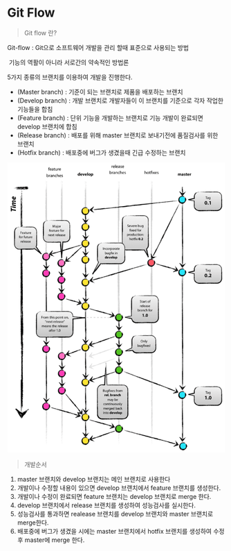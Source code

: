 # Git Flow

> Git flow 란?

Git-flow : Git으로 소프트웨어 개발을 관리 할때 표준으로 사용되는 방법

​                 기능의 역활이 아니라 서로간의 약속적인 방법론

5가지 종류의 브랜치를 이용하여 개발을 진행한다.

- (Master branch) : 기준이 되는 브랜치로 제품을 배포하는 브랜치
- (Develop branch) : 개발 브랜치로 개발자들이 이 브랜치를 기준으로 각자 작업한 기능들을 합침
- (Feature branch) : 단위 기능을 개발하는 브랜치로 기능 개발이 완료되면 develop 브랜치에 합침
- (Release branch) : 배포를 위해 master 브랜치로 보내기전에 품질검사를 위한 브랜치
- (Hotfix branch) : 배포중에 버그가 생겼을때 긴급 수정하는 브랜치





![git-flow](document/git-flow.png)



> 개발순서

1. master 브랜치와 develop 브랜치는 메인 브랜치로 사용한다
2. 개발이나 수정할 내용이 있으면 develop 브랜치에서 feature 브랜치를 생성한다.
3. 개발이나 수정이 완료되면 feature 브랜치는 develop 브랜치로 merge 한다.
4.  develop 브랜치에서 release 브랜치를 생성하여 성능검사를 실시한다.
5.  성능검사를 통과하면 realease 브랜치를 develop 브랜치와 master 브랜치로 merge한다.
6.  배포중에 버그가 생겼을 시에는 master 브랜치에서 hotfix 브랜치를 생성하여 수정후 master에 merge 한다.



